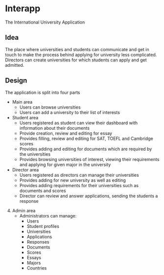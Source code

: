 # Interapp
 The International University Application
## Idea
The place where universities and students can communicate and get in touch to make the process behind applying for university less complicated. Directors can create universities for which students can apply and get admitted.
## Design
The application is split into four parts
* Main area
    * Users can browse universities
    * Users can add a university to their list of interests
* Student area
    * Users registered as student can view their dashboard with information about their documents
    * Provide creation, review and editing for essay
    * Provides filling, review and editing for SAT, TOEFL and Cambridge scores
    * Provides adding and editing for documents which are required by the universities
    * Provides browsing universities of interest, viewing their requirements and applying for given major in the university
* Director area
    * Users registered as directors can manage their universities
    * Provides adding for new university as well as editing
    * Provides adding requirements for their universities such as documents and scores
    * Director can review and answer applications, sending the students a response
4. Admin area
    * Administrators can manage:
        * Users
        * Student profiles
        * Universities
        * Applications
        * Responses
        * Documents
        * Scores
        * Essays
        * Majors
        * Countries